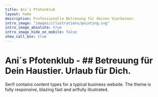 ```yaml
---
title: Ani´s Pfotenklub
layout: home
description: Professionelle Betreuung für deinen Vierbeiner. 
intro_image: "images/illustrations/pointing.svg"
intro_image_absolute: true
intro_image_hide_on_mobile: false
show_call_box: true
---
```


# Ani´s Pfotenklub - ## Betreuung für Dein Haustier. Urlaub für Dich.

Serif contains content types for a typical business website. The theme is fully responsive, blazing fast and artfully illustrated.
